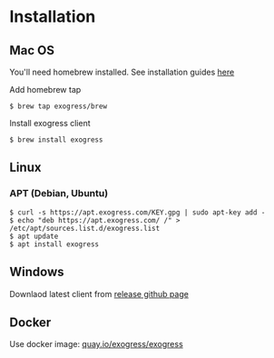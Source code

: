 # Installation

## Mac OS

You'll need homebrew installed. See installation guides [here](https://brew.sh/)

Add homebrew tap

```
$ brew tap exogress/brew
```

Install exogress client

```
$ brew install exogress
```

## Linux

### APT (Debian, Ubuntu)

```
$ curl -s https://apt.exogress.com/KEY.gpg | sudo apt-key add -
$ echo "deb https://apt.exogress.com/ /" > /etc/apt/sources.list.d/exogress.list
$ apt update
$ apt install exogress
```

## Windows

Downlaod latest client from [release github page](https://github.com/exogress/cli/releases)

## Docker

Use docker image: [quay.io/exogress/exogress](https://quay.io/exogress/exogress)
